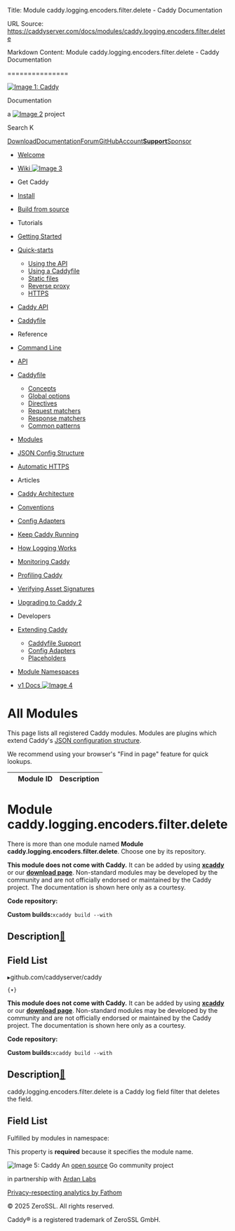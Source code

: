 Title: Module caddy.logging.encoders.filter.delete - Caddy Documentation

URL Source: https://caddyserver.com/docs/modules/caddy.logging.encoders.filter.delete

Markdown Content:
Module caddy.logging.encoders.filter.delete - Caddy Documentation

===============

[![Image 1: Caddy](https://caddyserver.com/old/resources/images/caddy-logo.svg)](https://caddyserver.com/)

Documentation

 a [![Image 2](https://caddyserver.com/old/resources/images/zerossl-logo.svg)](https://zerossl.com/) project 

Search K

[Download](https://caddyserver.com/download)[Documentation](https://caddyserver.com/docs/)[Forum](https://caddy.community/)[GitHub](https://github.com/caddyserver/caddy)[Account](https://caddyserver.com/account/)[**Support**](https://caddyserver.com/support)[Sponsor](https://caddyserver.com/sponsor)
*   [Welcome](https://caddyserver.com/docs/)
*   [Wiki ![Image 3](https://caddyserver.com/old/resources/images/external-link.svg)](https://caddy.community/c/wiki/13)
*   Get Caddy
*   [Install](https://caddyserver.com/docs/install)
*   [Build from source](https://caddyserver.com/docs/build)
*   Tutorials
*   [Getting Started](https://caddyserver.com/docs/getting-started)
*   [Quick-starts](https://caddyserver.com/docs/quick-starts)
    *   [Using the API](https://caddyserver.com/docs/quick-starts/api)
    *   [Using a Caddyfile](https://caddyserver.com/docs/quick-starts/caddyfile)
    *   [Static files](https://caddyserver.com/docs/quick-starts/static-files)
    *   [Reverse proxy](https://caddyserver.com/docs/quick-starts/reverse-proxy)
    *   [HTTPS](https://caddyserver.com/docs/quick-starts/https)

*   [Caddy API](https://caddyserver.com/docs/api-tutorial)
*   [Caddyfile](https://caddyserver.com/docs/caddyfile-tutorial)
*   Reference
*   [Command Line](https://caddyserver.com/docs/command-line)
*   [API](https://caddyserver.com/docs/api)
*   [Caddyfile](https://caddyserver.com/docs/caddyfile)
    *   [Concepts](https://caddyserver.com/docs/caddyfile/concepts)
    *   [Global options](https://caddyserver.com/docs/caddyfile/options)
    *   [Directives](https://caddyserver.com/docs/caddyfile/directives)
    *   [Request matchers](https://caddyserver.com/docs/caddyfile/matchers)
    *   [Response matchers](https://caddyserver.com/docs/caddyfile/response-matchers)
    *   [Common patterns](https://caddyserver.com/docs/caddyfile/patterns)

*   [Modules](https://caddyserver.com/docs/modules/)
*   [JSON Config Structure](https://caddyserver.com/docs/json/)
*   [Automatic HTTPS](https://caddyserver.com/docs/automatic-https)
*   Articles
*   [Caddy Architecture](https://caddyserver.com/docs/architecture)
*   [Conventions](https://caddyserver.com/docs/conventions)
*   [Config Adapters](https://caddyserver.com/docs/config-adapters)
*   [Keep Caddy Running](https://caddyserver.com/docs/running)
*   [How Logging Works](https://caddyserver.com/docs/logging)
*   [Monitoring Caddy](https://caddyserver.com/docs/metrics)
*   [Profiling Caddy](https://caddyserver.com/docs/profiling)
*   [Verifying Asset Signatures](https://caddyserver.com/docs/signature-verification)
*   [Upgrading to Caddy 2](https://caddyserver.com/docs/v2-upgrade)
*   Developers
*   [Extending Caddy](https://caddyserver.com/docs/extending-caddy)
    *   [Caddyfile Support](https://caddyserver.com/docs/extending-caddy/caddyfile)
    *   [Config Adapters](https://caddyserver.com/docs/extending-caddy/config-adapters)
    *   [Placeholders](https://caddyserver.com/docs/extending-caddy/placeholders)

*   [Module Namespaces](https://caddyserver.com/docs/extending-caddy/namespaces)

*   [v1 Docs ![Image 4](https://caddyserver.com/old/resources/images/external-link.svg)](https://caddyserver.com/caddy-v1-docs-archive.tar.gz)

All Modules
===========

This page lists all registered Caddy modules. Modules are plugins which extend Caddy's [JSON configuration structure](https://caddyserver.com/docs/json/).

We recommend using your browser's "Find in page" feature for quick lookups.

|  | Module ID | Description |
| --- | --- | --- |

Module caddy.logging.encoders.filter.delete
===========================================

 There is more than one module named **Module caddy.logging.encoders.filter.delete**. Choose one by its repository. 

**This module does not come with Caddy.** It can be added by using **[xcaddy](https://caddyserver.com/docs/build#xcaddy)** or our **[download page](https://caddyserver.com/download)**. Non-standard modules may be developed by the community and are not officially endorsed or maintained by the Caddy project. The documentation is shown here only as a courtesy. 

**Code repository: [](javascript:)**

**Custom builds:**`xcaddy build --with`

Description[🔗](https://caddyserver.com/docs/modules/caddy.logging.encoders.filter.delete#docs "Direct link")
-------------------------------------------------------------------------------------------------------------

Field List
----------

▸github.com/caddyserver/caddy

`{▾}`

**This module does not come with Caddy.** It can be added by using **[xcaddy](https://caddyserver.com/docs/build#xcaddy)** or our **[download page](https://caddyserver.com/download)**. Non-standard modules may be developed by the community and are not officially endorsed or maintained by the Caddy project. The documentation is shown here only as a courtesy. 

**Code repository: [](javascript:)**

**Custom builds:**`xcaddy build --with`

Description[🔗](https://caddyserver.com/docs/modules/caddy.logging.encoders.filter.delete#docs "Direct link")
-------------------------------------------------------------------------------------------------------------

caddy.logging.encoders.filter.delete is a Caddy log field filter that deletes the field.

Field List
----------

Fulfilled by modules in namespace:

This property is **required** because it specifies the module name.

![Image 5: Caddy](https://caddyserver.com/old/resources/images/caddy-logo.svg) An [open source](https://github.com/caddyserver/caddy) Go community project 

 in partnership with [Ardan Labs](https://www.ardanlabs.com/)

[Privacy-respecting analytics by Fathom](https://usefathom.com/ref/AUKNWU)

 © 2025 ZeroSSL. All rights reserved. 

 Caddy® is a registered trademark of ZeroSSL GmbH.
